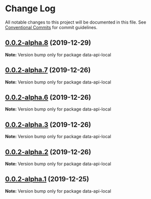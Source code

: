 # Change Log

All notable changes to this project will be documented in this file.
See [Conventional Commits](https://conventionalcommits.org) for commit guidelines.

## [0.0.2-alpha.8](https://github.com/marcgreenstock/data-api-suite/compare/v0.0.2-alpha.7...v0.0.2-alpha.8) (2019-12-29)

**Note:** Version bump only for package data-api-local





## [0.0.2-alpha.7](https://github.com/marcgreenstock/data-api-suite/compare/v0.0.2-alpha.6...v0.0.2-alpha.7) (2019-12-26)

**Note:** Version bump only for package data-api-local





## [0.0.2-alpha.6](https://github.com/marcgreenstock/data-api-suite/compare/v0.0.2-alpha.5...v0.0.2-alpha.6) (2019-12-26)

**Note:** Version bump only for package data-api-local





## [0.0.2-alpha.3](https://github.com/marcgreenstock/data-api-suite/compare/v0.0.2-alpha.2...v0.0.2-alpha.3) (2019-12-26)

**Note:** Version bump only for package data-api-local





## [0.0.2-alpha.2](https://github.com/marcgreenstock/data-api-suite/compare/v0.0.2-alpha.1...v0.0.2-alpha.2) (2019-12-26)

**Note:** Version bump only for package data-api-local





## [0.0.2-alpha.1](https://github.com/marcgreenstock/data-api-suite/compare/v0.0.2-alpha.0...v0.0.2-alpha.1) (2019-12-25)

**Note:** Version bump only for package data-api-local
